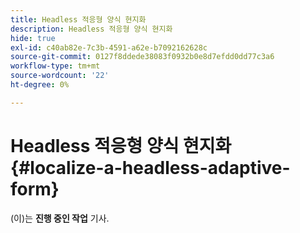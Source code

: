 ```yaml
---
title: Headless 적응형 양식 현지화
description: Headless 적응형 양식 현지화
hide: true
exl-id: c40ab82e-7c3b-4591-a62e-b7092162628c
source-git-commit: 0127f8ddede38083f0932b0e8d7efdd0dd77c3a6
workflow-type: tm+mt
source-wordcount: '22'
ht-degree: 0%

---
```


# Headless 적응형 양식 현지화 {#localize-a-headless-adaptive-form}

<span class="preview"> (이)는 **진행 중인 작업** 기사.</span>
